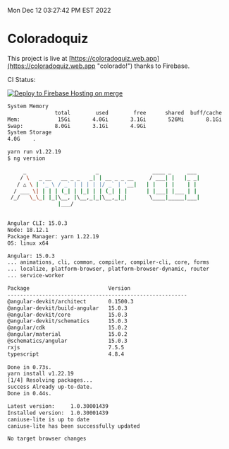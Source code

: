 Mon Dec 12 03:27:42 PM EST 2022

# Coloradoquiz


This project is live at [https://coloradoquiz.web.app](https://coloradoquiz.web.app "colorado!") thanks to Firebase.

CI Status: 

[![Deploy to Firebase Hosting on merge](https://github.com/teamkushal/coloradoquiz/actions/workflows/firebase-hosting-merge.yml/badge.svg)](https://github.com/teamkushal/coloradoquiz/actions/workflows/firebase-hosting-merge.yml)

```bash
System Memory
               total        used        free      shared  buff/cache   available
Mem:            15Gi       4.0Gi       3.1Gi       526Mi       8.1Gi        10Gi
Swap:          8.0Gi       3.1Gi       4.9Gi
System Storage
4.0G	.
```
```bash
yarn run v1.22.19
$ ng version

     _                      _                 ____ _     ___
    / \   _ __   __ _ _   _| | __ _ _ __     / ___| |   |_ _|
   / △ \ | '_ \ / _` | | | | |/ _` | '__|   | |   | |    | |
  / ___ \| | | | (_| | |_| | | (_| | |      | |___| |___ | |
 /_/   \_\_| |_|\__, |\__,_|_|\__,_|_|       \____|_____|___|
                |___/
    

Angular CLI: 15.0.3
Node: 18.12.1
Package Manager: yarn 1.22.19
OS: linux x64

Angular: 15.0.3
... animations, cli, common, compiler, compiler-cli, core, forms
... localize, platform-browser, platform-browser-dynamic, router
... service-worker

Package                         Version
---------------------------------------------------------
@angular-devkit/architect       0.1500.3
@angular-devkit/build-angular   15.0.3
@angular-devkit/core            15.0.3
@angular-devkit/schematics      15.0.3
@angular/cdk                    15.0.2
@angular/material               15.0.2
@schematics/angular             15.0.3
rxjs                            7.5.5
typescript                      4.8.4
    
Done in 0.73s.
yarn install v1.22.19
[1/4] Resolving packages...
success Already up-to-date.
Done in 0.44s.
```
```bash
Latest version:     1.0.30001439
Installed version:  1.0.30001439
caniuse-lite is up to date
caniuse-lite has been successfully updated

No target browser changes
```
```bash
